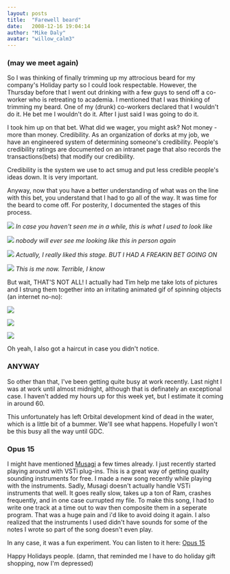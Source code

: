 ```yaml
---
layout: posts
title:  "Farewell beard"
date:   2008-12-16 19:04:14
author: "Mike Daly"
avatar: "willow_calm3"
---
```

### (may we meet again)

So I was thinking of finally trimming up my attrocious beard for my company's Holiday party so I could look respectable. However, the Thursday before that I went out drinking with a few guys to send off a co-worker who is retreating to academia. I mentioned that I was thinking of trimming my beard. One of my (drunk) co-workers declared that I wouldn't do it. He bet me I wouldn't do it. After I just said I was going to do it.

I took him up on that bet. What did we wager, you might ask? Not money - more than money. Credibility. As an organization of dorks at my job, we have an engineered system of determining someone's credibility. People's credibility ratings are documented on an intranet page that also records the transactions(bets) that modify our credibility.

Credibility is the system we use to act smug and put less credible people's ideas down. It is very important.

Anyway, now that you have a better understanding of what was on the line with this bet, you understand that I had to go all of the way. It was time for the beard to come off. For posterity, I documented the stages of this process.

![](https://content.duelingmonkeys.com/filespace/willow/beardfull.jpg)
_In case you haven't seen me in a while, this is what I used to look like_

![](https://content.duelingmonkeys.com/filespace/willow/beardhalf.jpg)
_nobody will ever see me looking like this in person again_

![](https://content.duelingmonkeys.com/filespace/willow/beardquarter.jpg)
_Actually, I really liked this stage. BUT I HAD A FREAKIN BET GOING ON_

![](https://content.duelingmonkeys.com/filespace/willow/beardnone.jpg)
_This is me now. Terrible, I know_

But wait, THAT'S NOT ALL! I actually had Tim help me take lots of pictures and I strung them together into an irritating animated gif of spinning objects (an internet no-no):

![](https://content.duelingmonkeys.com/filespace/willow/mikebeard2small.gif)

![](https://content.duelingmonkeys.com/filespace/willow/mikebeard3small.gif)

![](https://content.duelingmonkeys.com/filespace/willow/mikebeard4small.gif)


Oh yeah, I also got a haircut in case you didn't notice.

### ANYWAY

So other than that, I've been getting quite busy at work recently. Last night I was at work until almost midnight, although that is definately an exceptional case. I haven't added my hours up for this week yet, but I estimate it coming in around 60.

This unfortunately has left Orbital development kind of dead in the water, which is a little bit of a bummer. We'll see what happens. Hopefully I won't be this busy all the way until GDC.

### Opus 15

I might have mentioned [Musagi](http://www.cyd.liu.se/~tompe573/hp/project_musagi.html) a few times already. I just recently started playing around with VSTi plug-ins. This is a great way of getting quality sounding instruments for free. I made a new song recently while playing with the instruments. Sadly, Musagi doesn't actually handle VSTi instruments that well. It goes really slow, takes up a ton of Ram, crashes frequently, and in one case currupted my file. To make this song, I had to write one track at a time out to wav then composite them in a seperate program. That was a huge pain and i'd like to avoid doing it again. I also realized that the instruments I used didn't have sounds for some of the notes I wrote so part of the song doesn't even play.

In any case, it was a fun experiment. You can listen to it here: [Opus 15](https://content.duelingmonkeys.com/filespace/willow/Opus15Composite.mp3)

Happy Holidays people. (damn, that reminded me I have to do holiday gift shopping, now I'm depressed)
